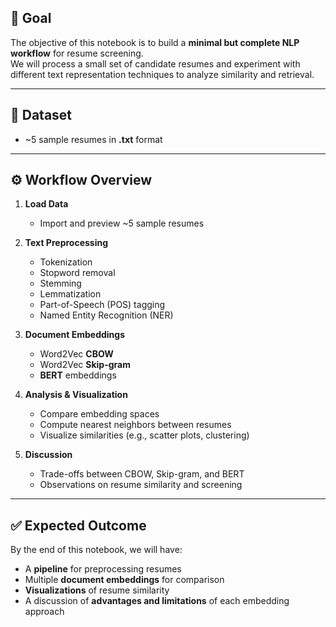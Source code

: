 ## 🎯 Goal  
The objective of this notebook is to build a **minimal but complete NLP workflow** for resume screening.  
We will process a small set of candidate resumes and experiment with different text representation techniques to analyze similarity and retrieval.  

---

## 📂 Dataset  
- ~5 sample resumes in **.txt** format  

---

## ⚙️ Workflow Overview  

1. **Load Data**
   - Import and preview ~5 sample resumes  

2. **Text Preprocessing**
   - Tokenization  
   - Stopword removal  
   - Stemming  
   - Lemmatization  
   - Part-of-Speech (POS) tagging  
   - Named Entity Recognition (NER)  

3. **Document Embeddings**
   - Word2Vec **CBOW**  
   - Word2Vec **Skip-gram**  
   - **BERT** embeddings  

4. **Analysis & Visualization**
   - Compare embedding spaces  
   - Compute nearest neighbors between resumes  
   - Visualize similarities (e.g., scatter plots, clustering)  

5. **Discussion**
   - Trade-offs between CBOW, Skip-gram, and BERT  
   - Observations on resume similarity and screening  

---

## ✅ Expected Outcome  
By the end of this notebook, we will have:  
- A **pipeline** for preprocessing resumes  
- Multiple **document embeddings** for comparison  
- **Visualizations** of resume similarity  
- A discussion of **advantages and limitations** of each embedding approach
